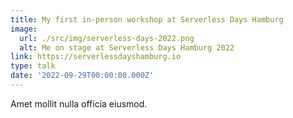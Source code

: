 ```yaml
---
title: My first in-person workshop at Serverless Days Hamburg
image:
  url: ./src/img/serverless-days-2022.png
  alt: Me on stage at Serverless Days Hamburg 2022
link: https://serverlessdayshamburg.io
type: talk
date: '2022-09-29T00:00:00.000Z'
---
```


Amet mollit nulla officia eiusmod.
